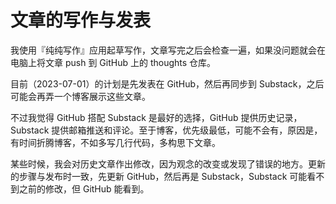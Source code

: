 # 文章的写作与发表

我使用『纯纯写作』应用起草写作，文章写完之后会检查一遍，如果没问题就会在电脑上将文章 push 到 GitHub 上的 thoughts 仓库。

目前（2023-07-01）的计划是先发表在 GitHub，然后再同步到 Substack，之后可能会再弄一个博客展示这些文章。

不过我觉得 GitHub 搭配 Substack 是最好的选择，GitHub 提供历史记录，Substack 提供邮箱推送和评论。至于博客，优先级最低，可能不会有，原因是，有时间折腾博客，不如多写几行代码，多构思下文章。

某些时候，我会对历史文章作出修改，因为观念的改变或发现了错误的地方。更新的步骤与发布时一致，先更新 GitHub，然后再是 Substack，Substack 可能看不到之前的修改，但 GitHub 能看到。
